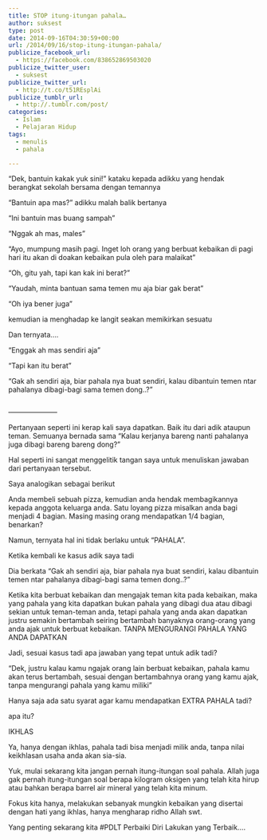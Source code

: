 ```yaml
---
title: STOP itung-itungan pahala…
author: suksest
type: post
date: 2014-09-16T04:30:59+00:00
url: /2014/09/16/stop-itung-itungan-pahala/
publicize_facebook_url:
  - https://facebook.com/838652869503020
publicize_twitter_user:
  - suksest
publicize_twitter_url:
  - http://t.co/t51REsplAi
publicize_tumblr_url:
  - http://.tumblr.com/post/
categories:
  - Islam
  - Pelajaran Hidup
tags:
  - menulis
  - pahala

---
```

&#8220;Dek, bantuin kakak yuk sini!&#8221; kataku kepada adikku yang hendak berangkat sekolah bersama dengan temannya
  
&#8220;Bantuin apa mas?&#8221; adikku malah balik bertanya
  
&#8220;Ini bantuin mas buang sampah&#8221;
  
&#8220;Nggak ah mas, males&#8221;
  
&#8220;Ayo, mumpung masih pagi. Inget loh orang yang berbuat kebaikan di pagi hari itu akan di doakan kebaikan pula oleh para malaikat&#8221;
  
&#8220;Oh, gitu yah, tapi kan kak ini berat?&#8221;
  
&#8220;Yaudah, minta bantuan sama temen mu aja biar gak berat&#8221;
  
&#8220;Oh iya bener juga&#8221;
  
kemudian ia menghadap ke langit seakan memikirkan sesuatu
  
Dan ternyata&#8230;.
  
&#8220;Enggak ah mas sendiri aja&#8221;
  
&#8220;Tapi kan itu berat&#8221;
  
&#8220;Gak ah sendiri aja, biar pahala nya buat sendiri, kalau dibantuin temen ntar pahalanya dibagi-bagi sama temen dong..?&#8221;

<img class="mcePageBreak mceItemNoResize" src="https://secure.assets.tumblr.com/assets/scripts/vendor/tiny_mce_3_5_10/themes/advanced/img/trans.gif" alt="" /><!--more-->


  
&#8212;&#8212;&#8212;&#8212;&#8212;&#8212;&#8212;
  
Pertanyaan seperti ini kerap kali saya dapatkan. Baik itu dari adik ataupun teman. Semuanya bernada sama &#8220;Kalau kerjanya bareng nanti pahalanya juga dibagi bareng bareng dong?&#8221;
  
Hal seperti ini sangat menggelitik tangan saya untuk menuliskan jawaban dari pertanyaan tersebut.

Saya analogikan sebagai berikut

Anda membeli sebuah pizza, kemudian anda hendak membagikannya kepada anggota keluarga anda. Satu loyang pizza misalkan anda bagi menjadi 4 bagian. Masing masing orang mendapatkan 1/4 bagian, benarkan?
  
Namun, ternyata hal ini tidak berlaku untuk &#8220;PAHALA&#8221;.

Ketika kembali ke kasus adik saya tadi
  
Dia berkata &#8220;Gak ah sendiri aja, biar pahala nya buat sendiri, kalau dibantuin temen ntar pahalanya dibagi-bagi sama temen dong..?&#8221;
  
Ketika kita berbuat kebaikan dan mengajak teman kita pada kebaikan, maka yang pahala yang kita dapatkan bukan pahala yang dibagi dua atau dibagi sekian untuk teman-teman anda, tetapi pahala yang anda akan dapatkan justru semakin bertambah seiring bertambah banyaknya orang-orang yang anda ajak untuk berbuat kebaikan. TANPA MENGURANGI PAHALA YANG ANDA DAPATKAN

Jadi, sesuai kasus tadi apa jawaban yang tepat untuk adik tadi?
  
&#8220;Dek, justru kalau kamu ngajak orang lain berbuat kebaikan, pahala kamu akan terus bertambah, sesuai dengan bertambahnya orang yang kamu ajak, tanpa mengurangi pahala yang kamu miliki&#8221;

Hanya saja ada satu syarat agar kamu mendapatkan EXTRA PAHALA tadi?
  
apa itu?

IKHLAS

Ya, hanya dengan ikhlas, pahala tadi bisa menjadi milik anda, tanpa nilai keikhlasan usaha anda akan sia-sia.

Yuk, mulai sekarang kita jangan pernah itung-itungan soal pahala. Allah juga gak pernah itung-itungan soal berapa kilogram oksigen yang telah kita hirup atau bahkan berapa barrel air mineral yang telah kita minum.
  
Fokus kita hanya, melakukan sebanyak mungkin kebaikan yang disertai dengan hati yang ikhlas, hanya mengharap ridho Allah swt.
  
Yang penting sekarang kita #PDLT Perbaiki Diri Lakukan yang Terbaik&#8230;.